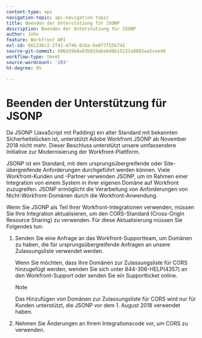 ```yaml
---
content-type: api
navigation-topic: api-navigation-topic
title: Beenden der Unterstützung für JSONP
description: Beenden der Unterstützung für JSONP
author: John
feature: Workfront API
exl-id: 681336c2-2f41-4746-8cba-be077f556742
source-git-commit: 606d19b8a83b833aba6d6b15231a8683aa2cee40
workflow-type: tm+mt
source-wordcount: '203'
ht-degree: 0%

---
```


# Beenden der Unterstützung für JSONP

Da JSONP (JavaScript mit Padding) ein alter Standard mit bekannten Sicherheitslücken ist, unterstützt Adobe Workfront JSONP ab November 2018 nicht mehr. Dieser Beschluss unterstützt unsere umfassendere Initiative zur Modernisierung der Workfront-Plattform.

JSONP ist ein Standard, mit dem ursprungsübergreifende oder Site-übergreifende Anforderungen durchgeführt werden können. Viele Workfront-Kunden und -Partner verwenden JSONP, um im Rahmen einer Integration von einem System in ihrer eigenen Domäne auf Workfront zuzugreifen. JSONP ermöglicht die Verarbeitung von Anforderungen von Nicht-Workfront-Domänen durch die Workfront-Anwendung.

Wenn Sie JSONP als Teil Ihrer Workfront-Integrationen verwenden, müssen Sie Ihre Integration aktualisieren, um den CORS-Standard (Cross-Origin Resource Sharing) zu verwenden. Für diese Aktualisierung müssen Sie Folgendes tun:

1. Senden Sie eine Anfrage an das Workfront-Supportteam, um Domänen zu haben, die für ursprungsübergreifende Anfragen an unsere Zulassungsliste verwendet werden.

   Wenn Sie möchten, dass Ihre Domänen zur Zulassungsliste für CORS hinzugefügt werden, wenden Sie sich unter 844-306-HELP(4357) an den Workfront-Support oder senden Sie ein Supportticket online.

   >[!NOTE]
   >
   >Das Hinzufügen von Domänen zur Zulassungsliste für CORS wird nur für Kunden unterstützt, die JSONP vor dem 1. August 2018 verwendet haben.


1. Nehmen Sie Änderungen an Ihrem Integrationscode vor, um CORS zu verwenden.
